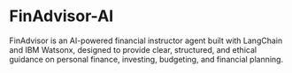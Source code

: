 # FinAdvisor-AI
FinAdvisor is an AI-powered financial instructor agent built with LangChain and IBM Watsonx, designed to provide clear, structured, and ethical guidance on personal finance, investing, budgeting, and financial planning.
